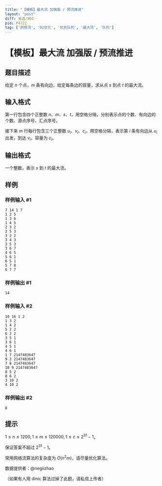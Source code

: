 ```yaml
---
title: "【模板】最大流 加强版 / 预流推进"
layout: "post"
diff: 省选/NOI-
pid: P4722
tag: ['网络流', 'O2优化', '优先队列', '最大流', '队列']
---
```

# 【模板】最大流 加强版 / 预流推进
## 题目描述

给定 $n$ 个点，$m$ 条有向边，给定每条边的容量，求从点 $s$ 到点 $t$ 的最大流。
## 输入格式

第一行包含四个正整数 $n$、$m$、$s$、$t$，用空格分隔，分别表示点的个数、有向边的个数、源点序号、汇点序号。

接下来 $m$ 行每行包含三个正整数 $u_i$、$v_i$、$c_i$，用空格分隔，表示第 $i$ 条有向边从 $u_i$ 出发，到达 $v_i$，容量为 $c_i$。
## 输出格式

一个整数，表示 $s$ 到 $t$ 的最大流。
## 样例

### 样例输入 #1
```
7 14 1 7
1 2 5
1 3 6
1 4 5
2 3 2
2 5 3
3 2 2
3 4 3
3 5 3
3 6 7
4 6 5
5 6 1
6 5 1
5 7 8
6 7 7

```
### 样例输出 #1
```
14
```
### 样例输入 #2
```
10 16 1 2
1 3 2
1 4 2
5 2 2
6 2 2
3 5 1
3 6 1
4 5 1
4 6 1
1 7 2147483647
9 2 2147483647
7 8 2147483647
10 9 2147483647
8 5 2
8 6 2
3 10 2
4 10 2

```
### 样例输出 #2
```
8
```
## 提示

$1\leqslant n \leqslant 1200, 1\leqslant m \leqslant 120000, 1\leqslant c \leqslant 2^{31}-1$。

保证答案不超过 $2^{31}-1$。

常用网络流算法的复杂度为 $O(n^2 m)$，请尽量优化算法。

数据提供者：@negiizhao

（如果有人用 dinic 算法过掉了此题，请私信上传者）
